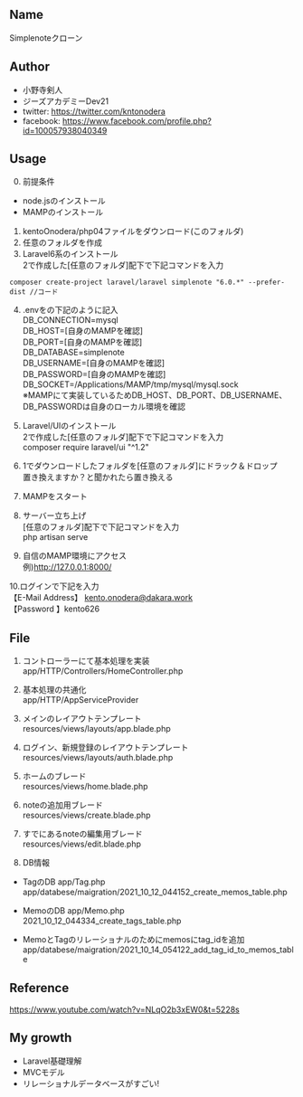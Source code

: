 ## Name
Simplenoteクローン

## Author
* 小野寺剣人
* ジーズアカデミーDev21
* twitter: https://twitter.com/kntonodera
* facebook: https://www.facebook.com/profile.php?id=100057938040349

## Usage 
0. 前提条件<br>
* node.jsのインストール
* MAMPのインストール
1. kentoOnodera/php04ファイルをダウンロード(このフォルダ)<br>
2. 任意のフォルダを作成
3. Laravel6系のインストール<br>
2で作成した[任意のフォルダ]配下で下記コマンドを入力<br>
```Laravel6系のインストール
composer create-project laravel/laravel simplenote "6.0.*" --prefer-dist //コード
```

4. .envをの下記のように記入<br>
DB_CONNECTION=mysql<br>
DB_HOST=[自身のMAMPを確認]<br>
DB_PORT=[自身のMAMPを確認]<br>
DB_DATABASE=simplenote<br>
DB_USERNAME=[自身のMAMPを確認]<br>
DB_PASSWORD=[自身のMAMPを確認]<br>
DB_SOCKET=/Applications/MAMP/tmp/mysql/mysql.sock<br>
※MAMPにて実装しているためDB_HOST、DB_PORT、DB_USERNAME、DB_PASSWORDは自身のローカル環境を確認<br>

5. Laravel/UIのインストール<br>
2で作成した[任意のフォルダ]配下で下記コマンドを入力<br>
composer require laravel/ui "^1.2"<br>

6. 1でダウンロードしたフォルダを[任意のフォルダ]にドラック＆ドロップ<br>
置き換えますか？と聞かれたら置き換える

7. MAMPをスタート<br>

8. サーバー立ち上げ<br>
[任意のフォルダ]配下で下記コマンドを入力<br>
php artisan serve<br>

9. 自信のMAMP環境にアクセス<br>
例)http://127.0.0.1:8000/<br>

10.ログインで下記を入力<br>
【E-Mail Address】 kento.onodera@dakara.work<br>
【Password 】kento626<br>

## File
1. コントローラーにて基本処理を実装<br>
app/HTTP/Controllers/HomeController.php

2. 基本処理の共通化<br>
app/HTTP/AppServiceProvider

3. メインのレイアウトテンプレート<br>
resources/views/layouts/app.blade.php

4. ログイン、新規登録のレイアウトテンプレート<br>
resources/views/layouts/auth.blade.php

5.  ホームのブレード<br>
resources/views/home.blade.php

6. noteの追加用ブレード<br>
resources/views/create.blade.php

7. すでにあるnoteの編集用ブレード<br>
resources/views/edit.blade.php

8. DB情報<br>
* TagのDB
  app/Tag.php<br>
  app/databese/maigration/2021_10_12_044152_create_memos_table.php


* MemoのDB
  app/Memo.php<br>
  2021_10_12_044334_create_tags_table.php

* MemoとTagのリレーショナルのためにmemosにtag_idを追加<br>
app/databese/maigration/2021_10_14_054122_add_tag_id_to_memos_table

 
## Reference
https://www.youtube.com/watch?v=NLqO2b3xEW0&t=5228s

## My growth
* Laravel基礎理解
* MVCモデル
* リレーショナルデータベースがすごい!





